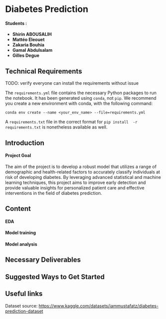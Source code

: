 # Diabetes Prediction

#### Students : 
- **Shirin ABOUSALIH** 
- **Mattéo Eleouet**
- **Zakaria Bouhia**
- **Gamal Abdulsalam**
- **Gilles Degue**

## Technical Requirements
TODO: verify everyone can install the requirements without issue

The `requirements.yml` file contains the necessary Python packages 
to run the notebook.
It has been generated using `conda`, not `pip`.
We recommend you create a new environment with conda, with the 
following command:

`conda env create --name <your_env_name> --file=requirements.yml`

A `requirements.txt` file in the correct format for `pip install 
-r requirements.txt` is nonetheless available as well.

## Introduction
#### Project Goal
The aim of the project is to develop a robust model that utilizes a range 
of demographic and health-related factors to accurately classify 
individuals at risk of developing diabetes. By leveraging advanced 
statistical and machine learning techniques, this project aims to improve 
early detection and provide valuable insights for personalized patient 
care and effective interventions in the field of diabetes prediction.


## Content
#### EDA
#### Model training
#### Model analysis

## Necessary Deliverables

## Suggested Ways to Get Started

## Useful links 

Dataset source:
https://www.kaggle.com/datasets/iammustafatz/diabetes-prediction-dataset


